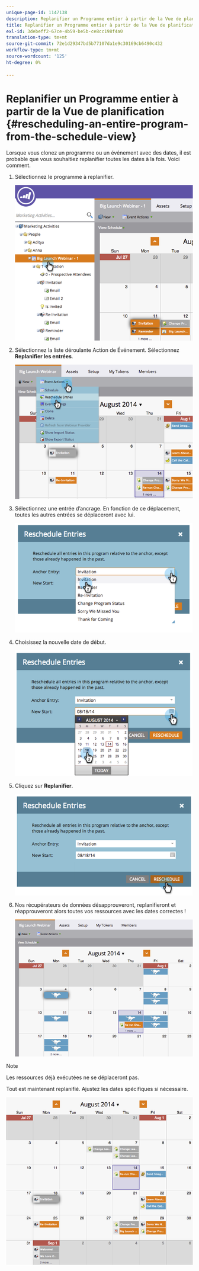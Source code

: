 ```yaml
---
unique-page-id: 1147138
description: Replanifier un Programme entier à partir de la Vue de planification - Docs Marketo - Documentation du produit
title: Replanifier un Programme entier à partir de la Vue de planification
exl-id: 3debeff2-67ce-4b59-be5b-ce8cc198f4a0
translation-type: tm+mt
source-git-commit: 72e1d29347bd5b77107da1e9c30169cb6490c432
workflow-type: tm+mt
source-wordcount: '125'
ht-degree: 0%

---
```


# Replanifier un Programme entier à partir de la Vue de planification {#rescheduling-an-entire-program-from-the-schedule-view}

Lorsque vous clonez un programme ou un événement avec des dates, il est probable que vous souhaitiez replanifier toutes les dates à la fois. Voici comment.

1. Sélectionnez le programme à replanifier.

   ![](assets/image2014-9-23-15-3a15-3a18.png)

1. Sélectionnez la liste déroulante Action de Événement. Sélectionnez **Replanifier les entrées**.

   ![](assets/image2014-9-23-15-3a15-3a53.png)

1. Sélectionnez une entrée d’ancrage. En fonction de ce déplacement, toutes les autres entrées se déplaceront avec lui.

   ![](assets/image2014-9-23-15-3a18-3a23.png)

1. Choisissez la nouvelle date de début.

   ![](assets/image2014-9-23-15-3a18-3a37.png)

1. Cliquez sur **Replanifier**.

   ![](assets/image2014-9-23-15-3a18-3a54.png)

1. Nos récupérateurs de données désapprouveront, replanifieront et réapprouveront alors toutes vos ressources avec les dates correctes !

   ![](assets/image2014-9-23-15-3a19-3a1.png)

>[!NOTE]
>
>Les ressources déjà exécutées ne se déplaceront pas.

Tout est maintenant replanifié. Ajustez les dates spécifiques si nécessaire.

![](assets/image2014-9-23-15-3a19-3a58.png)
